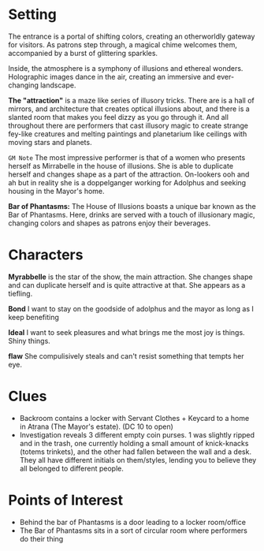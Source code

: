 # Setting

The entrance is a portal of shifting colors, creating an otherworldly gateway for visitors. As patrons step through, a magical chime welcomes them, accompanied by a burst of glittering sparkles.

Inside, the atmosphere is a symphony of illusions and ethereal wonders. Holographic images dance in the air, creating an immersive and ever-changing landscape. 

**The "attraction"** is a maze like series of illusory tricks. There are is a hall of mirrors, and architecture that creates optical illusions about, and there is a slanted room that makes you feel dizzy as you go through it. And all throughout there are performers that cast illusory magic to create strange fey-like creatures and melting paintings and planetarium like ceilings with moving stars and planets.

`GM Note` The most impressive performer is that of a women who presents herself as Mirrabelle in the house of illusions. She is able to duplicate herself and changes shape as a part of the attraction. On-lookers ooh and ah but in reality she is a doppelganger working for Adolphus and seeking housing in the Mayor's home.

**Bar of Phantasms:**
The House of Illusions boasts a unique bar known as the Bar of Phantasms. Here, drinks are served with a touch of illusionary magic, changing colors and shapes as patrons enjoy their beverages.

# Characters

**Myrabbelle** is the star of the show, the main attraction. She changes shape and can duplicate herself and is quite attractive at that. She appears as a tiefling.

**Bond** I want to stay on the goodside of adolphus and the mayor as long as I keep benefiting

**Ideal** I want to seek pleasures and what brings me the most joy is things. Shiny things.

**flaw** She compulisively steals and can't resist something that tempts her eye.

# Clues

- Backroom contains a locker with Servant Clothes + Keycard to a home in Atrana (The Mayor's estate). (DC 10 to open)
- Investigation reveals 3 different empty coin purses. 1 was slightly ripped and in the trash, one currently holding a small amount of knick-knacks (totems trinkets), and the other had fallen between the wall and a desk. They all have different initials on them/styles, lending you to believe they all belonged to different people.

# Points of Interest

- Behind the bar of Phantasms is a door leading to a locker room/office
- The Bar of Phantasms sits in a sort of circular room where performers do their thing